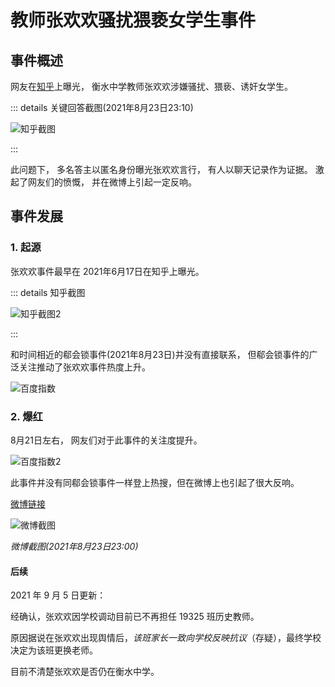 # 教师张欢欢骚扰猥亵女学生事件

## 事件概述

网友在[知乎](https://www.zhihu.com/question/465486182)上曝光， 衡水中学教师张欢欢涉嫌骚扰、猥亵、诱奸女学生。 

::: details 关键回答截图(2021年8月23日23:10)

![知乎截图](/img/docs/event/zhanghuanhuan/121c4b7e5b99cce32df027d3e68b3906.png)

:::

此问题下， 多名答主以匿名身份曝光张欢欢言行， 有人以聊天记录作为证据。 激起了网友们的愤慨， 并在微博上引起一定反响。

## 事件发展

### 1. 起源

张欢欢事件最早在 2021年6月17日在知乎上曝光。 

::: details 知乎截图

![知乎截图2](/img/docs/event/zhanghuanhuan/14e69a9bc069573fe8b88949cc431f02.png)

:::

和时间相近的郗会锁事件(2021年8月23日)并没有直接联系， 但郗会锁事件的广泛关注推动了张欢欢事件热度上升。


![百度指数](/img/docs/event/zhanghuanhuan/d267c84822030af5c6cf68d3f54b08e6.png)

### 2. 爆红

8月21日左右， 网友们对于此事件的关注度提升。

![百度指数2](/img/docs/event/zhanghuanhuan/902d855b0186994504a3b0cd690bc0f2.png)

此事件并没有同郗会锁事件一样登上热搜，但在微博上也引起了很大反响。

[微博链接](https://weibo.com/7584844316/KuBkkqMIn?refer_flag=1001030103_&type=comment#_rnd1629727883419)




![微博截图](/img/docs/event/zhanghuanhuan/95a945c3e051e3002dbecd3155e5e2d5.png)

*微博截图(2021年8月23日23:00)*

#### 后续

2021 年 9 月 5 日更新：

经确认，张欢欢因学校调动目前已不再担任 19325 班历史教师。

原因据说在张欢欢出现舆情后，*该班家长一致向学校反映抗议*（存疑），最终学校决定为该班更换老师。

目前不清楚张欢欢是否仍在衡水中学。
